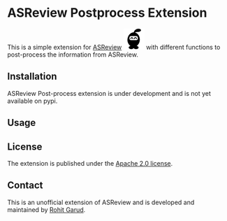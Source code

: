 # ASReview Postprocess Extension
This is a simple extension for [ASReview](https://github.com/asreview) ![logo](https://raw.githubusercontent.com/asreview/asreview-artwork/e2e6e5ea58a22077b116b9c3d2a15bc3fea585c7/SVGicons/IconELAS/ELASeyes24px24px.svg "ASReview") with different functions to post-process the information from ASReview.

## Installation
ASReview Post-process extension is under development and is not yet available on pypi.

## Usage


## License
The extension is published under the [Apache 2.0 license](https://github.com/rohitgarud/asreview-notes-export/blob/main/LICENSE).

## Contact
This is an unofficial extension of ASReview and is developed and maintained by [Rohit Garud](https://github.com/rohitgarud). 

